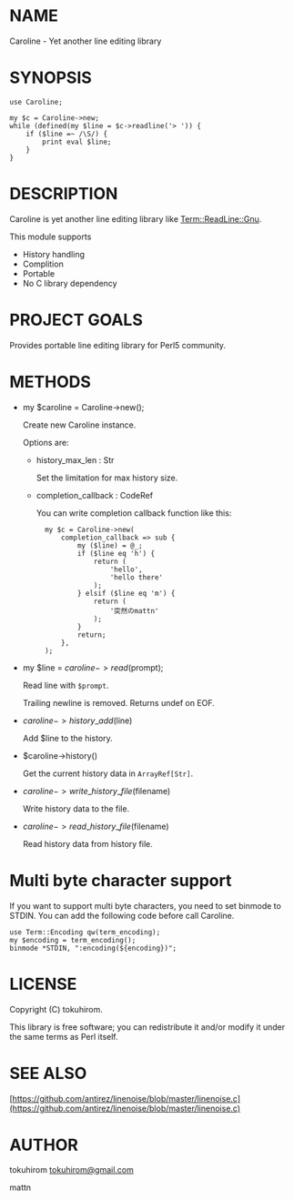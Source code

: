 # NAME

Caroline - Yet another line editing library 

# SYNOPSIS

    use Caroline;

    my $c = Caroline->new;
    while (defined(my $line = $c->readline('> ')) {
        if ($line =~ /\S/) {
            print eval $line;
        }
    }

# DESCRIPTION

Caroline is yet another line editing library like [Term::ReadLine::Gnu](http://search.cpan.org/perldoc?Term::ReadLine::Gnu).

This module supports

- History handling
- Complition
- Portable
- No C library dependency

# PROJECT GOALS

Provides portable line editing library for Perl5 community.

# METHODS

- my $caroline = Caroline->new();

    Create new Caroline instance.

    Options are:

    - history\_max\_len : Str

        Set the limitation for max history size.

    - completion\_callback : CodeRef

        You can write completion callback function like this:

            my $c = Caroline->new(
                completion_callback => sub {
                    my ($line) = @_;
                    if ($line eq 'h') {
                        return (
                            'hello',
                            'hello there'
                        );
                    } elsif ($line eq 'm') {
                        return (
                            '突然のmattn'
                        );
                    }
                    return;
                },
            );

- my $line = $caroline->read($prompt);

    Read line with `$prompt`.

    Trailing newline is removed. Returns undef on EOF.

- $caroline->history\_add($line)

    Add $line to the history.

- $caroline->history()

    Get the current history data in ` ArrayRef[Str] `.

- $caroline->write\_history\_file($filename)

    Write history data to the file.

- $caroline->read\_history\_file($filename)

    Read history data from history file.

# Multi byte character support

If you want to support multi byte characters, you need to set binmode to STDIN.
You can add the following code before call Caroline.

    use Term::Encoding qw(term_encoding);
    my $encoding = term_encoding();
    binmode *STDIN, ":encoding(${encoding})";

# LICENSE

Copyright (C) tokuhirom.

This library is free software; you can redistribute it and/or modify
it under the same terms as Perl itself.

# SEE ALSO

[https://github.com/antirez/linenoise/blob/master/linenoise.c](https://github.com/antirez/linenoise/blob/master/linenoise.c)

# AUTHOR

tokuhirom <tokuhirom@gmail.com>

mattn
